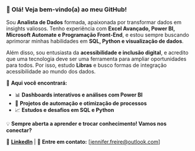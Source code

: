 ### 🚀 Olá! Veja bem-vindo(a) ao meu GitHub! 

Sou **Analista de Dados** formada, apaixonada por transformar dados em insights valiosos. Tenho experiência com **Excel Avançado, Power BI, Microsoft Automate e Programação Front-End**, e estou sempre buscando aprimorar minhas habilidades em **SQL, Python e visualização de dados**.  

Além disso, sou entusiasta da **acessibilidade e inclusão digital**, e acredito que uma tecnologia deve ser uma ferramenta para ampliar oportunidades para todos. Por isso, estudo **Libras** e busco formas de integração acessibilidade ao mundo dos dados. 

📌 **Aqui você encontrará:**  
- 📊 **Dashboards interativos e análises com Power BI**  
- 📂 **Projetos de automação e otimização de processos**  
- 📈 **Estudos e desafios em SQL e Python**
  
💡 **Sempre aberta a aprender e trocar conhecimento! Vamos nos conectar?**  

🔗 [**LinkedIn**](https://www.linkedin.com/in/freire-jennifer/) | 📧 **Entre em contato:** [jennifer.freire@outlook.com]  
